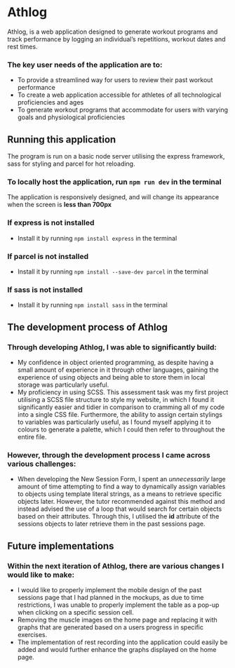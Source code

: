 # Athlog
Athlog, is a web application designed to generate workout programs and track performance by logging an individual’s repetitions, workout dates and rest times.

### The key user needs of the application are to:
- To provide a streamlined way for users to review their past workout performance
- To create a web application accessible for athletes of all technological proficiencies and ages
- To generate workout programs that accommodate for users with varying goals and physiological proficiencies




## Running this application
The program is run on a basic node server utilising the express framework, sass for styling and parcel for hot reloading.

### To locally host the application, run ```npm run dev``` in the terminal

The application is responsively designed, and will change its appearance when the screen is **less than 700px**

### If express is not installed
- Install it by running ```npm install express``` in the terminal
### If parcel is not installed
- Install it by running ```npm install --save-dev parcel``` in the terminal
### If sass is not installed
- Install it by running ```npm install sass``` in the terminal




## The development process of Athlog
### Through developing Athlog, I was able to significantly build:
- My confidence in object oriented programming, as despite having a small amount of experience in it through other languages, gaining the experience of using objects and being able to store them in local storage was particularly useful.
- My proficiency in using SCSS. This assessment task was my first project utilising a SCSS file structure to style my website, in which I found it significantly easier and tidier in comparison to cramming all of my code into a single CSS file. Furthermore, the ability to assign certain stylings to variables was particularly useful, as I found myself applying it to colours to generate a palette, which I could then refer to throughout the entire file.

### However, through the development process I came across various challenges:
- When developing the New Session Form, I spent an *unnecessarily* large amount of time attempting to find a way to dynamically assign variables to objects using template literal strings, as a means to retrieve specific objects later. However, the tutor recommended against this method and instead advised the use of a loop that would search for certain objects based on their attributes. Through this, I utilised the **id** attribute of the sessions objects to later retrieve them in the past sessions page.




## Future implementations
### Within the next iteration of Athlog, there are various changes I would like to make:
- I would like to properly implement the mobile design of the past sessions page that I had planned in the mockups, as due to time restrictions, I was unable to properly implement the table as a pop-up when clicking on a specific session cell.
- Removing the muscle images on the home page and replacing it with graphs that are generated based on a users progress in specific exercises.
- The implementation of rest recording into the application could easily be added and would further enhance the graphs displayed on the home page.